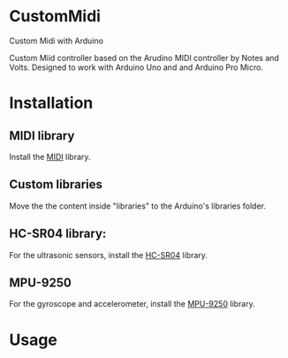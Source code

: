 # CustomMidi
Custom Midi with Arduino

Custom Miid controller based on the Arudino MIDI controller by Notes and Volts. Designed to work with Arduino Uno and and Arduino Pro Micro.

# Installation

## MIDI library
Install the [MIDI](https://github.com/FortySevenEffects/arduino_midi_library/releases/tag/5.0.2) library.

## Custom libraries
Move the the content inside "libraries" to the Arduino's libraries folder.

## HC-SR04 library:
For the ultrasonic sensors, install the [HC-SR04](https://github.com/d03n3rfr1tz3/HC-SR04) library.

## MPU-9250
For the gyroscope and accelerometer, install the [MPU-9250](https://github.com/bolderflight/invensense-imu) library.

# Usage



